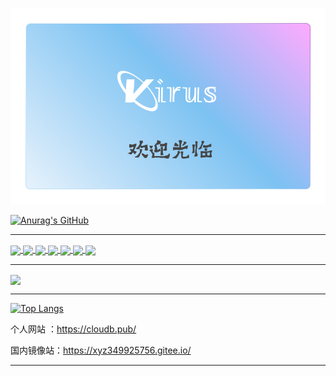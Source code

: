 
![logo](https://github.com/xyz349925756/xyz349925756/blob/main/123.png)

[![Anurag's GitHub](https://github-readme-stats.vercel.app/api?username=xyz349925756&show_icons=true&theme=gruvbox)](https://github.com/xyz349925756)
<hr/>

<a href="https://github.com/xyz349925756/kubernetes">
  <img align="center" src="https://github-readme-stats.vercel.app/api/pin/?username=xyz349925756&repo=kubernetes&theme=merko" />
</a>

<a href="https://github.com/xyz349925756/cloudb.web">
  <img align="center" src="https://github-readme-stats.vercel.app/api/pin/?username=xyz349925756&repo=cloudb.web&theme=gruvbox" />
</a>

<a href="https://github.com/xyz349925756/mysql">
  <img align="center" src="https://github-readme-stats.vercel.app/api/pin/?username=xyz349925756&repo=mysql&theme=tokyonight" />
</a>

<a href="https://github.com/xyz349925756/cloudb.pub">
  <img align="center" src="https://github-readme-stats.vercel.app/api/pin/?username=xyz349925756&repo=cloudb.pub&theme=monokai " />
</a>

<a href="https://github.com/xyz349925756/coding">
  <img align="center" src="https://github-readme-stats.vercel.app/api/pin/?username=xyz349925756&repo=coding&theme=yeblu " />
</a>


<a href="https://github.com/xyz349925756/free-api">
  <img align="center" src="https://github-readme-stats.vercel.app/api/pin/?username=xyz349925756&repo=free-api&theme=algolia " />
</a>

<a href="https://github.com/xyz349925756/free-api">
  <img align="center" src="https://github-readme-stats.vercel.app/api/pin/?username=xyz349925756&repo=typora__backup_file&theme=algolia " />
</a>


<hr/>

<a href="https://github.com/xyz349925756/font">
  <img align="center" src="https://github-readme-stats.vercel.app/api/pin/?username=xyz349925756&repo=font&bg_color=86E3CE,D0E6A5,FFDD94,FA897B,CCA8D8" />
</a>

<hr/>

[![Top Langs](https://github-readme-stats.vercel.app/api/top-langs/?username=xyz349925756)](https://github.com/xyz349925756)

个人网站 ：https://cloudb.pub/

国内镜像站：https://xyz349925756.gitee.io/

<hr />


